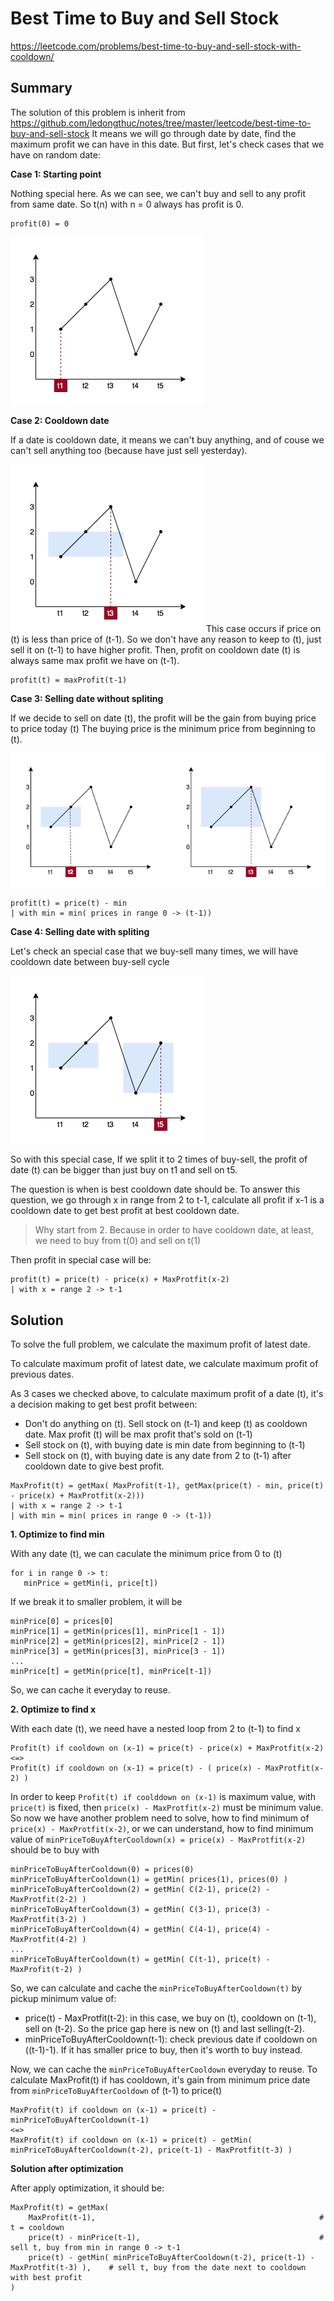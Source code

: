 
# Best Time to Buy and Sell Stock

https://leetcode.com/problems/best-time-to-buy-and-sell-stock-with-cooldown/

## Summary

The solution of this problem is inherit from https://github.com/ledongthuc/notes/tree/master/leetcode/best-time-to-buy-and-sell-stock
It means we will go through date by date, find the maximum profit we can have in this date.
But first, let's check cases that we have on random date:

**Case 1: Starting point**

Nothing special here.
As we can see, we can't buy and sell to any profit from same date.
So t(n) with n = 0 always has profit is 0.

```
profit(0) = 0
```

![enter image description here](https://raw.githubusercontent.com/ledongthuc/notes/master/leetcode/best-time-to-buy-and-sell-stock-with-cooldown/BestTimeToBuyAndSellStockWithCooldown-Chart-0.png)

**Case 2: Cooldown date**

If a date is cooldown date, it means we can't buy anything, and of couse we can't sell anything too (because have just sell yesterday).

![enter image description here](https://raw.githubusercontent.com/ledongthuc/notes/master/leetcode/best-time-to-buy-and-sell-stock-with-cooldown/BestTimeToBuyAndSellStockWithCooldown-Chart-cooldown.png)
This case occurs if price on (t) is less than price of (t-1). So we don't have any reason to keep to (t), just sell it on (t-1) to have higher profit. Then, profit on cooldown date (t) is always same max profit we have on (t-1).

```
profit(t) = maxProfit(t-1)
```

**Case 3: Selling date without spliting**

If we decide to sell on date (t), the profit will be the gain from buying price to price today (t)
The buying price is the minimum price from beginning to (t).

![enter image description here](https://raw.githubusercontent.com/ledongthuc/notes/master/leetcode/best-time-to-buy-and-sell-stock-with-cooldown/BestTimeToBuyAndSellStockWithCooldown-Chart-sell.png)
```
profit(t) = price(t) - min
| with min = min( prices in range 0 -> (t-1))
```

**Case 4: Selling date with spliting**

Let's check an special case that we buy-sell many times, we will have cooldown date between buy-sell cycle

![enter image description here](https://raw.githubusercontent.com/ledongthuc/notes/master/leetcode/best-time-to-buy-and-sell-stock-with-cooldown/BestTimeToBuyAndSellStockWithCooldown-Chart-sell-with-cooldown.png)

So with this special case, If we split it to 2 times of buy-sell, the profit of date (t) can be bigger than just buy on t1 and sell on t5.

The question is when is best cooldown date should be. To answer this question, we go through x in range from 2 to t-1, calculate all profit if x-1 is a cooldown date to get best profit at best cooldown date.

> Why start from 2. Because in order to have cooldown date, at least, we need to buy from t(0) and sell on t(1)

Then profit in special case will be:

```
profit(t) = price(t) - price(x) + MaxProtfit(x-2)
| with x = range 2 -> t-1
```

## Solution

To solve the full problem, we calculate the maximum profit of latest date.

To calculate maximum profit of latest date, we calculate maximum profit of previous dates.

As 3 cases we checked above, to calculate maximum profit of a date (t), it's a decision making to get best profit between:
 - Don't do anything on (t). Sell stock on (t-1) and keep (t) as cooldown date. Max profit (t) will be max profit that's sold on (t-1)
 - Sell stock on (t), with buying date is min date from beginning to (t-1)
 - Sell stock on (t), with buying date is any date from 2 to (t-1) after cooldown date to give best profit.

```
MaxProfit(t) = getMax( MaxProfit(t-1), getMax(price(t) - min, price(t) - price(x) + MaxProtfit(x-2)))
| with x = range 2 -> t-1
| with min = min( prices in range 0 -> (t-1))
```



**1. Optimize to find min**

With any date (t), we can caculate the minimum price from 0 to (t)

```
for i in range 0 -> t:
   minPrice = getMin(i, price[t])
```

If we break it to smaller problem, it will be

```
minPrice[0] = prices[0]
minPrice[1] = getMin(prices[1], minPrice[1 - 1])
minPrice[2] = getMin(prices[2], minPrice[2 - 1])
minPrice[3] = getMin(prices[3], minPrice[3 - 1])
...
minPrice[t] = getMin(price[t], minPrice[t-1])
```
So, we can cache it everyday to reuse.

**2. Optimize to find x**

With each date (t), we need have a nested loop from 2 to (t-1) to find x

```
Profit(t) if cooldown on (x-1) = price(t) - price(x) + MaxProtfit(x-2)
<=>
Profit(t) if cooldown on (x-1) = price(t) - ( price(x) - MaxProtfit(x-2) )
```

In order to keep `Profit(t) if coolddown on (x-1)` is maximum value, with `price(t)` is fixed,
then `price(x) - MaxProtfit(x-2)` must be minimum value.
So now we have another problem need to solve, how to find minimum of `price(x) - MaxProtfit(x-2)`,
or we can understand, how to find minimum value of `minPriceToBuyAfterCooldown(x) = price(x) - MaxProtfit(x-2)` should be to buy with 

```
minPriceToBuyAfterCooldown(0) = prices(0)
minPriceToBuyAfterCooldown(1) = getMin( prices(1), prices(0) )
minPriceToBuyAfterCooldown(2) = getMin( C(2-1), price(2) - MaxProtfit(2-2) )
minPriceToBuyAfterCooldown(3) = getMin( C(3-1), price(3) - MaxProtfit(3-2) )
minPriceToBuyAfterCooldown(4) = getMin( C(4-1), price(4) - MaxProtfit(4-2) )
...
minPriceToBuyAfterCooldown(t) = getMin( C(t-1), price(t) - MaxProfit(t-2) )
```

So, we can calculate and cache the `minPriceToBuyAfterCooldown(t)` by pickup minimum value of:
 - price(t) - MaxProtfit(t-2): in this case, we buy on (t), cooldown on (t-1), sell on (t-2). So the price gap here is new on (t) and last selling(t-2).
 - minPriceToBuyAfterCooldown(t-1): check previous date if cooldown on ((t-1)-1). If it has smaller price to buy, then it's worth to buy instead.

Now, we can cache the `minPriceToBuyAfterCooldown` everyday to reuse.
To calculate MaxProfit(t) if has cooldown, it's gain from minimum price date from `minPriceToBuyAfterCooldown` of (t-1) to price(t)

```
MaxProfit(t) if cooldown on (x-1) = price(t) - minPriceToBuyAfterCooldown(t-1)
<=>
MaxProfit(t) if cooldown on (x-1) = price(t) - getMin( minPriceToBuyAfterCooldown(t-2), price(t-1) - MaxProtfit(t-3) )
```

**Solution after optimization**

After apply optimization, it should be:

```
MaxProfit(t) = getMax(
	MaxProfit(t-1),                                                  # t = cooldown
	price(t) - minPrice(t-1),                                        # sell t, buy from min in range 0 -> t-1
	price(t) - getMin( minPriceToBuyAfterCooldown(t-2), price(t-1) - MaxProtfit(t-3) ),    # sell t, buy from the date next to cooldown with best profit
)
```

